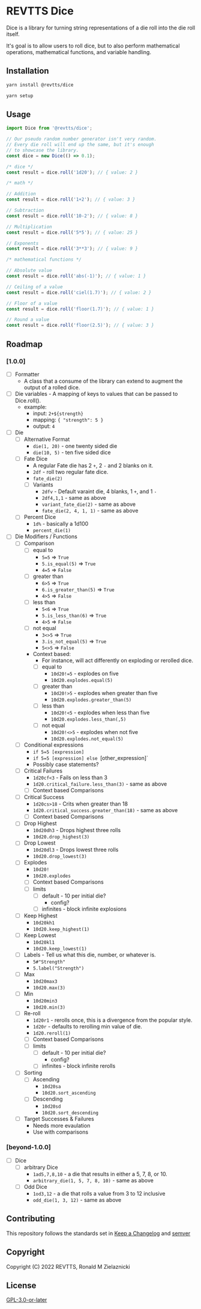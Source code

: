 # REVTTS Dice

Dice is a library for turning string representations of a die roll into the die roll itself.

It's goal is to allow users to roll dice, but to also perform mathematical operations,
mathematical functions, and variable handling.

## Installation

```bash
yarn install @revtts/dice

yarn setup
```

## Usage

```javascript
import Dice from '@revtts/dice';

// Our pseudo random number generator isn't very random.
// Every die roll will end up the same, but it's enough
// to showcase the library.
const dice = new Dice(() => 0.1);

/* dice */
const result = dice.roll('1d20'); // { value: 2 }

/* math */

// Addition
const result = dice.roll('1+2'); // { value: 3 }

// Subtraction
const result = dice.roll('10-2'); // { value: 8 }

// Multiplication
const result = dice.roll('5*5'); // { value: 25 }

// Exponents
const result = dice.roll('3**3'); // { value: 9 }

/* mathematical functions */

// Absolute value
const result = dice.roll('abs(-1)'); // { value: 1 }

// Ceiling of a value
const result = dice.roll('ciel(1.7)'); // { value: 2 }

// Floor of a value
const result = dice.roll('floor(1.7)'); // { value: 1 }

// Round a value
const result = dice.roll('floor(2.5)'); // { value: 3 }

```

## Roadmap

### [1.0.0]

- [ ] Formatter
  - A class that a consume of the library can extend to augment the output of a rolled
  dice.
- [ ] Die variables - A mapping of keys to values that can be passed to Dice.roll().
  - example:
    - input: `2+${strength}`
    - mapping: `{ "strength": 5 }`
    - output: `4`
- [ ] Die
  - [ ] Alternative Format
    - `die(1, 20)` - one twenty sided die
    - `die(10, 5)` - ten five sided dice
  - [ ] Fate Dice
    - A regular Fate die has 2 `+`, 2 `-` and 2 blanks on it.
    - `2df` - roll two regular fate dice.
    - `fate_die(2)`
    - [ ] Variants
      - `2dfv` - Default varaint die, 4 blanks, 1 `+`, and 1 `-`
      - `2df4,1,1` - same as above
      - `variant_fate_die(2)` - same as above
      - `fate_die(2, 4, 1, 1)` - same as above
  - [ ] Percent Dice
    - `1d%` - basically a 1d100
    - `percent_die(1)` 
- [ ] Die Modifiers / Functions
  - [ ] Comparison
      - [ ] equal to
        - `5=5` => `True`
        - `5.is_equal(5)` => `True`
        - `4=5` => `False`
      - [ ] greater than
        - `6>5` => `True`
        - `6.is_greater_than(5)` => `True`
        - `4>5` => `False`
      - [ ] less than
        - `5<6` => `True`
        - `5.is_less_than(6)` => `True`
        - `4>5` => `False`
      - [ ] not equal
        - `3<>5` => `True`
        - `3.is_not_equal(5)` => `True`
        - `5<>5` => `False`
    - Context based:
      - For instance, will act differently on exploding or rerolled dice.
      - [ ] equal to
        - `10d20!=5` - explodes on five
        - `10d20.explodes.equal(5)`
      - [ ] greater than
        - `10d20!>5` - explodes when greater than five
        - `10d20.explodes.greater_than(5)`
      - [ ] less than
        - `10d20!<5` - explodes when less than five
        - `10d20.explodes.less_than(,5)`
      - [ ] not equal
        - `10d20!<>5` - explodes when not five
        - `10d20.explodes.not_equal(5)`
  - [ ] Conditional expressions
    - `if 5=5 [expression]`
    - `if 5=5 [expression] else `[other_expression]`
    - Possibly case statements?
  - [ ] Critical Failures
    - `1d20cf<3` - Fails on less than 3
    - `1d20.critical_failure.less_than(3)` - same as above
    - [ ] Context based Comparisons
  - [ ] Critical Success
    - `1d20cs>18` - Crits when greater than 18
    - `1d20.critical_success.greater_than(18)` - same as above
    - [ ] Context based Comparisons
  - [ ] Drop Highest
    - `10d20dh3` - Drops highest three rolls
    - `10d20.drop_highest(3)` 
  - [ ] Drop Lowest
    - `10d20dl3` - Drops lowest three rolls
    - `10d20.drop_lowest(3)` 
  - [ ] Explodes
    - `10d20!`
    - `10d20.explodes`
    - [ ] Context based Comparisons
    - [ ] limits
      - [ ] default - 10 per initial die?
        - config?
      - [ ] infinites - block infinite explosions
  - [ ] Keep Highest
    - `10d20kh1`
    - `10d20.keep_highest(1)`
  - [ ] Keep Lowest
    - `10d20kl1`
    - `10d20.keep_lowest(1)`
  - [ ] Labels - Tell us what this die, number, or whatever is.
    - `5#"Strength"`
    - `5.label("Strength")`
  - [ ] Max
    - `10d20max3`
    - `10d20.max(3)`
  - [ ] Min
    - `10d20min3`
    - `10d20.min(3)`
  - [ ] Re-roll
    - `1d20r1` - rerolls once, this is a divergence from the popular style.
    - `1d20r` - defaults to rerolling min value of die.
    - `1d20.reroll(1)`
    - [ ] Context based Comparisons
    - [ ] limits
      - [ ] default - 10 per initial die?
        - config?
      - [ ] infinites - block infinite rerolls
  - [ ] Sorting
    - [ ] Ascending
      - `10d20sa`
      - `10d20.sort_ascending`
    - [ ] Descending
      - `10d20sd`
      - `10d20.sort_descending`
  - [ ] Target Successes & Failures
    - Needs more evaulation
    - Use with comparisons


### [beyond-1.0.0]
- [ ] Dice
  - [ ] arbitrary Dice
    - `1ad5,7,8,10` - a die that results in either a 5, 7, 8, or 10.
    - `arbitrary_die(1, 5, 7, 8, 10)` - same as above
  - [ ] Odd Dice
    - `1od3,12` - a die that rolls a value from 3 to 12 inclusive
    - `odd_die(1, 3, 12)` - same as above

## Contributing
This repository follows the standards set in
[Keep a Changelog](https://keepachangelog.com/en/1.0.0/) and [semver](https://semver.org/)

## Copyright
Copyright (C) 2022 REVTTS, Ronald M Zielaznicki

## License
[GPL-3.0-or-later](https://www.gnu.org/licenses/gpl-3.0.html)
